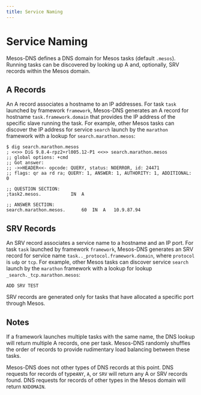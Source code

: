 ```yaml
---
title: Service Naming
---
```


# Service Naming

Mesos-DNS defines a DNS domain for Mesos tasks (default `.mesos`). Running tasks can be discovered by looking up A and, optionally, SRV records within the Mesos domain. 

## A Records

An A record associates a hostname to an IP addresses. For task `task` launched by framework `framework`, Mesos-DNS generates an A record for hostname `task.framework.domain` that provides the IP address of the specific slave running the task. For example, other Mesos tasks can discover the IP address for service `search` launch by the `marathon` framework with a lookup for `search.marathon.mesos`:

``` console
$ dig search.marathon.mesos
; <<>> DiG 9.8.4-rpz2+rl005.12-P1 <<>> search.marathon.mesos
;; global options: +cmd
;; Got answer:
;; ->>HEADER<<- opcode: QUERY, status: NOERROR, id: 24471
;; flags: qr aa rd ra; QUERY: 1, ANSWER: 1, AUTHORITY: 1, ADDITIONAL: 0

;; QUESTION SECTION:
;task2.mesos.			IN	A

;; ANSWER SECTION:
search.marathon.mesos.		60	IN	A	10.9.87.94
```
 
## SRV Records

An SRV record associates a service name to a hostname and an IP port.  For task `task` launched by framework `framework`, Mesos-DNS generates an SRV record for service name `task.._protocol.framework.domain`, where `protocol` is `udp` or `tcp`. For example, other Mesos tasks can discover service `search` launch by the `marathon` framework with a lookup for lookup `_search._tcp.marathon.mesos`:

``` console
ADD SRV TEST
``` 

SRV records are generated only for tasks that have allocated a specific port through Mesos. 

## Notes

If a framework launches multiple tasks with the same name, the DNS lookup will return multiple A records, one per task. Mesos-DNS randomly shuffles the order of records to provide rudimentary load balancing between these tasks. 

Mesos-DNS does not other types of DNS records at this point. DNS requests for records of type`ANY`, `A`, or `SRV` will return any A or SRV records found. DNS requests for records of other types in the Mesos domain will return `NXDOMAIN`.




